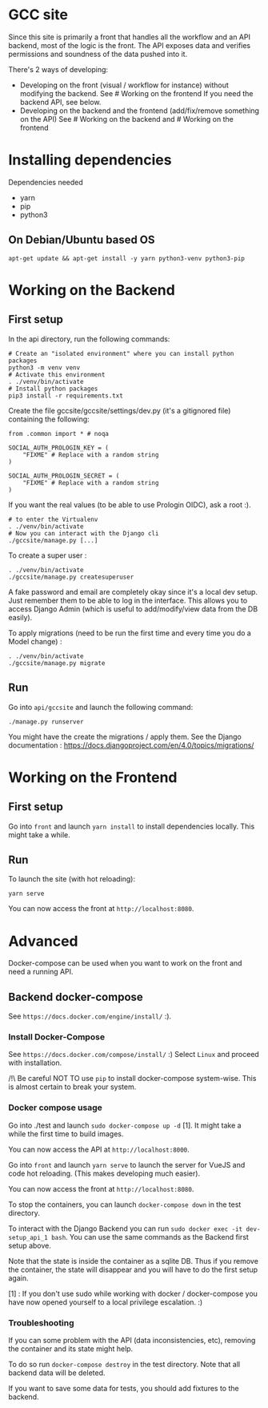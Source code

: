 # GCC site

Since this site is primarily a front that handles all the workflow and
an API backend, most of the logic is the front. The API exposes data
and verifies permissions and soundness of the data pushed into it.

There's 2 ways of developing:
- Developing on the front (visual / workflow for instance)
  without modifying the backend.
  See # Working on the frontend
  If you need the backend API, see below.
- Developing on the backend and the frontend (add/fix/remove something on the API)
  See # Working on the backend and # Working on the frontend

# Installing dependencies

Dependencies needed
- yarn
- pip
- python3

## On Debian/Ubuntu based OS
```
apt-get update && apt-get install -y yarn python3-venv python3-pip
```

# Working on the Backend
## First setup

In the api directory, run the following commands:
```
# Create an "isolated environment" where you can install python packages
python3 -m venv venv
# Activate this environment
. ./venv/bin/activate
# Install python packages
pip3 install -r requirements.txt
```

Create the file gccsite/gccsite/settings/dev.py (it's a gitignored file)
containing the following:

```
from .common import * # noqa

SOCIAL_AUTH_PROLOGIN_KEY = (
    "FIXME" # Replace with a random string
)

SOCIAL_AUTH_PROLOGIN_SECRET = (
    "FIXME" # Replace with a random string
)
```

If you want the real values (to be able to use Prologin OIDC), ask a root :).

```
# to enter the Virtualenv
. ./venv/bin/activate
# Now you can interact with the Django cli
./gccsite/manage.py [...]
```

To create a super user :
```
. ./venv/bin/activate
./gccsite/manage.py createsuperuser
```
A fake password and email are completely okay since it's a local dev setup.
Just remember them to be able to log in the interface.
This allows you to access Django Admin (which is useful to add/modify/view data from the DB
easily).

To apply migrations (need to be run the first time and every time you do a Model change) :
```
. ./venv/bin/activate
./gccsite/manage.py migrate
```

## Run
Go into `api/gccsite` and launch the following command:
```
./manage.py runserver
```

You might have the create the migrations / apply them.
See the Django documentation : https://docs.djangoproject.com/en/4.0/topics/migrations/

# Working on the Frontend
## First setup

Go into `front` and launch `yarn install` to install dependencies locally.
This might take a while.

## Run

To launch the site (with hot reloading):
```
yarn serve
```

You can now access the front at `http://localhost:8080`.

# Advanced

Docker-compose can be used when you want to work on the front and need a running API.

## Backend docker-compose

See `https://docs.docker.com/engine/install/` :).

### Install Docker-Compose

See `https://docs.docker.com/compose/install/` :)
Select `Linux` and proceed with installation.

/!\ Be careful NOT TO use `pip` to install docker-compose system-wise.
This is almost certain to break your system.

### Docker compose usage

Go into ./test and launch `sudo docker-compose up -d` [1].
It might take a while the first time to build images.

You can now access the API at `http://localhost:8000`.

Go into `front` and launch `yarn serve` to launch the server for VueJS and
code hot reloading. (This makes developing much easier).

You can now access the front at `http://localhost:8080`.

To stop the containers, you can launch `docker-compose down` in the test directory.

To interact with the Django Backend you can run `sudo docker exec -it dev-setup_api_1 bash`.
You can use the same commands as the Backend first setup above.

Note that the state is inside the container as a sqlite DB. Thus if you remove the container,
the state will disappear and you will have to do the first setup again.

[1] : If you don't use sudo while working with docker / docker-compose you have
now opened yourself to a local privilege escalation. :)

### Troubleshooting

If you can some problem with the API (data inconsistencies, etc),
removing the container and its state might help.

To do so run `docker-compose destroy` in the test directory.
Note that all backend data will be deleted.

If you want to save some data for tests, you should add fixtures to the backend.

